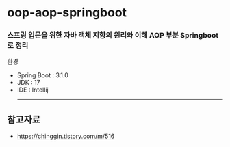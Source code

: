 # oop-aop-springboot
### 스프링 입문을 위한 자바 객체 지향의 원리와 이해 AOP 부분 Springboot로 정리
환경
 - Spring Boot : 3.1.0
 - JDK : 17
 - IDE : Intellij <hr/>
## 참고자료 
 * https://chinggin.tistory.com/m/516
